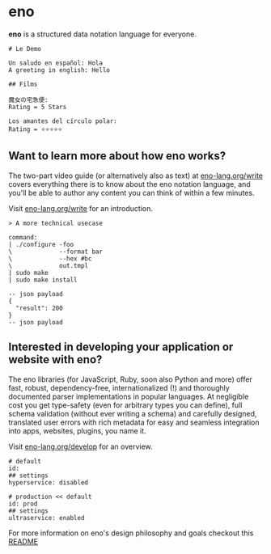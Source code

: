 # eno

**eno** is a structured data notation language for everyone.

```eno
# Le Demo

Un saludo en español: Hola
A greeting in english: Hello

## Films

魔女の宅急便:
Rating = 5 Stars

Los amantes del círculo polar:
Rating = ⭐⭐⭐⭐⭐   
```

## Want to learn more about how eno works? 

The two-part video guide (or alternatively also as text) at
[eno-lang.org/write](https://eno-lang.org/write/) covers everything there is to
know about the eno notation language, and you'll be able to author any content
you can think of within a few minutes.

Visit [eno-lang.org/write](https://eno-lang.org/write/) for an introduction.

```eno
> A more technical usecase

command:
| ./configure -foo
\             --format bar
\             --hex #bc
\             out.tmpl
| sudo make
| sudo make install

-- json payload
{
  "result": 200
}
-- json payload
```

## Interested in developing your application or website with eno?

The eno libraries (for JavaScript, Ruby, soon also Python and more) offer fast, robust,
dependency-free, internationalized (!) and thoroughly documented parser implementations
in popular languages. At negligible cost you get type-safety (even for arbitrary types you can define),
full schema validation (without ever writing a schema) and carefully designed, translated
user errors with rich metadata for easy and seamless integration into apps, websites, plugins, you name it.

Visit [eno-lang.org/develop](https://eno-lang.org/develop/) for an overview.

```eno
# default
id:
## settings
hyperservice: disabled

# production << default
id: prod
## settings
ultraservice: enabled
```

For more information on eno's design philosophy and goals checkout this [README](https://github.com/eno-lang/eno/blob/master/README.md)
